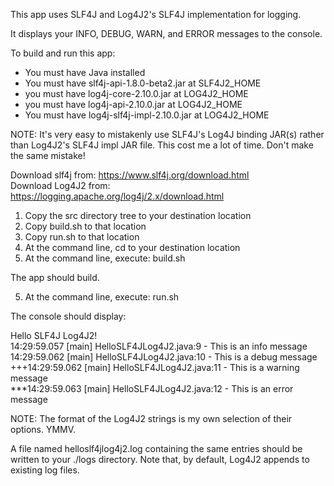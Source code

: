 This app uses SLF4J and Log4J2's SLF4J implementation for logging.

It displays your INFO, DEBUG, WARN, and ERROR messages to the console.

To build and run this app:

- You must have Java installed  
- You must have slf4j-api-1.8.0-beta2.jar    at SLF4J2_HOME  
- you must have log4j-core-2.10.0.jar        at LOG4J2_HOME  
- you must have log4j-api-2.10.0.jar         at LOG4J2_HOME  
- You must have log4j-slf4j-impl-2.10.0.jar  at LOG4J2_HOME

NOTE: It's very easy to mistakenly use SLF4J's Log4J binding JAR(s) rather than Log4J2's SLF4J impl JAR file. This cost me a lot of time. Don't make the same mistake!

Download slf4j from: https://www.slf4j.org/download.html  
Download Log4J2 from: https://logging.apache.org/log4j/2.x/download.html

1. Copy the src directory tree to your destination location
2. Copy build.sh to that location
3. Copy run.sh to that location
4. At the command line, cd to your destination location
5. At the command line, execute: build.sh

The app should build.

5. At the command line, execute: run.sh

The console should display:

Hello SLF4J Log4J2!  
14:29:59.057 [main] HelloSLF4JLog4J2.java:9 - This is an info message  
14:29:59.062 [main] HelloSLF4JLog4J2.java:10 - This is a debug message  
+++14:29:59.062 [main] HelloSLF4JLog4J2.java:11 - This is a warning message  
***14:29:59.063 [main] HelloSLF4JLog4J2.java:12 - This is an error message  
 
NOTE: The format of the Log4J2 strings is my own selection of their options. YMMV.

A file named helloslf4jlog4j2.log containing the same entries should be written to your ./logs directory.
Note that, by default, Log4J2 appends to existing log files.
